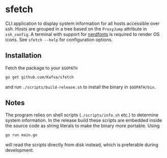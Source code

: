 # sfetch
CLI application to display system information for all hosts accessible over ssh. Hosts are grouped in a tree based on the `ProxyJump` attribute in `ssh_config`. A terminal with support for [nerdfonts](https://www.nerdfonts.com/font-downloads) is required to render OS icons. See `sfetch --help` for configuration options.

## Installation
Fetch the package to your `$GOPATH`
```bash
go get github.com/Kafva/sfetch
```
and run `./scripts/build-release.sh` to install the binary in `$GOPATH/bin`.

## Notes
The program relies on shell scripts (`./scripts/info.sh` etc.) to determine system information. In the release build these scripts are embedded inside the source code as string literals to make the binary more portable. Using
```bash
go run main.go
```
will read the scripts directly from disk instead, which is preferable during development.
